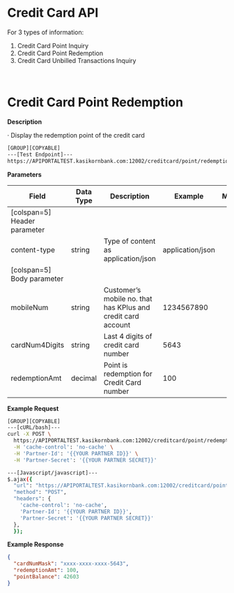 # **Credit Card API**

For 3 types of information:

1. Credit Card Point Inquiry
2. Credit Card Point Redemption
3. Credit Card Unbilled Transactions Inquiry

<br />

# Credit Card Point Redemption

**Description**

· Display the redemption point of the credit card

```bash
[GROUP][COPYABLE]
---[Test Endpoint]---
https://APIPORTALTEST.kasikornbank.com:12002/creditcard/point/redemption
```

**Parameters**

| Field                        | Data Type | Description                                                  | Example          | Mandatory |
| ---------------------------- | --------- | ------------------------------------------------------------ | ---------------- | :-------: |
| [colspan=5] Header parameter |
| content-type                 | string    | Type of content as application/json                          | application/json |     Y     |
| [colspan=5] Body parameter   |
| mobileNum                    | string    | Customer’s mobile no. that has KPlus and credit card account | 1234567890       |     Y     |
| cardNum4Digits               | string    | Last 4 digits of credit card number                          | 5643             |     Y     |
| redemptionAmt                | decimal   | Point is redemption for Credit Card number                   | 100              |     Y     |

**Example Request**

```bash
[GROUP][COPYABLE]
---[cURL/bash]---
curl -X POST \
  https://APIPORTALTEST.kasikornbank.com:12002/creditcard/point/redemption \
  -H 'cache-control': 'no-cache' \
  -H 'Partner-Id': '{{YOUR PARTNER ID}}' \
  -H 'Partner-Secret': '{{YOUR PARTNER SECRET}}'

---[Javascript/javascript]---
$.ajax({
  "url": "https://APIPORTALTEST.kasikornbank.com:12002/creditcard/point/redemption",
  "method": "POST",
  "headers": {
    'cache-control': 'no-cache',
    'Partner-Id': '{{YOUR PARTNER ID}}',
    'Partner-Secret': '{{YOUR PARTNER SECRET}}'
  },
  });
```

**Example Response**

```json
{
  "cardNumMask": "xxxx-xxxx-xxxx-5643",
  "redemptionAmt": 100,
  "pointBalance": 42603
}
```
